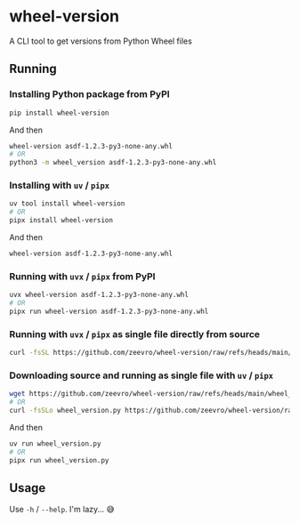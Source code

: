 # wheel-version
A CLI tool to get versions from Python Wheel files

## Running

### Installing Python package from PyPI
```sh
pip install wheel-version
```
And then
```sh
wheel-version asdf-1.2.3-py3-none-any.whl
# OR
python3 -m wheel_version asdf-1.2.3-py3-none-any.whl
```

### Installing with `uv` / `pipx`
```sh
uv tool install wheel-version
# OR
pipx install wheel-version
```
And then
```sh
wheel-version asdf-1.2.3-py3-none-any.whl
```

### Running with `uvx` / `pipx` from PyPI
```sh
uvx wheel-version asdf-1.2.3-py3-none-any.whl
# OR
pipx run wheel-version asdf-1.2.3-py3-none-any.whl
```

### Running with `uvx` / `pipx` as single file directly from source
```sh
curl -fsSL https://github.com/zeevro/wheel-version/raw/refs/heads/main/wheel_version.py | uv run -
```

### Downloading source and running as single file with `uv` / `pipx`
```sh
wget https://github.com/zeevro/wheel-version/raw/refs/heads/main/wheel_version.py
# OR
curl -fsSLo wheel_version.py https://github.com/zeevro/wheel-version/raw/refs/heads/main/wheel_version.py
```
And then
```sh
uv run wheel_version.py
# OR
pipx run wheel_version.py
```

## Usage
Use `-h` / `--help`. I'm lazy... 😅
